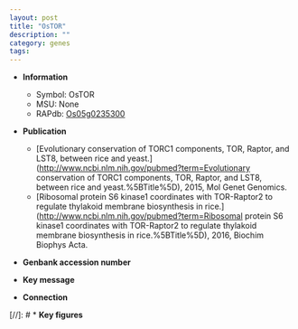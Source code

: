 ```yaml
---
layout: post
title: "OsTOR"
description: ""
category: genes
tags: 
---
```


* **Information**  
    + Symbol: OsTOR  
    + MSU: None  
    + RAPdb: [Os05g0235300](https://rapdb.dna.affrc.go.jp/locus/?name=Os05g0235300)  

* **Publication**  
    + [Evolutionary conservation of TORC1 components, TOR, Raptor, and LST8, between rice and yeast.](http://www.ncbi.nlm.nih.gov/pubmed?term=Evolutionary conservation of TORC1 components, TOR, Raptor, and LST8, between rice and yeast.%5BTitle%5D), 2015, Mol Genet Genomics.
    + [Ribosomal protein S6 kinase1 coordinates with TOR-Raptor2 to regulate thylakoid membrane biosynthesis in rice.](http://www.ncbi.nlm.nih.gov/pubmed?term=Ribosomal protein S6 kinase1 coordinates with TOR-Raptor2 to regulate thylakoid membrane biosynthesis in rice.%5BTitle%5D), 2016, Biochim Biophys Acta.

* **Genbank accession number**  

* **Key message**  

* **Connection**  

[//]: # * **Key figures**  


